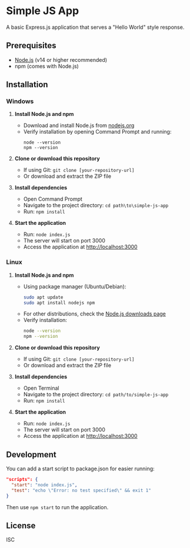 # Simple JS App

A basic Express.js application that serves a "Hello World" style response.

## Prerequisites

- [Node.js](https://nodejs.org/) (v14 or higher recommended)
- npm (comes with Node.js)

## Installation

### Windows

1. **Install Node.js and npm**
   - Download and install Node.js from [nodejs.org](https://nodejs.org/)
   - Verify installation by opening Command Prompt and running:
     ```
     node --version
     npm --version
     ```

2. **Clone or download this repository**
   - If using Git: `git clone [your-repository-url]`
   - Or download and extract the ZIP file

3. **Install dependencies**
   - Open Command Prompt
   - Navigate to the project directory: `cd path\to\simple-js-app`
   - Run: `npm install`

4. **Start the application**
   - Run: `node index.js`
   - The server will start on port 3000
   - Access the application at [http://localhost:3000](http://localhost:3000)

### Linux

1. **Install Node.js and npm**
   - Using package manager (Ubuntu/Debian):
     ```bash
     sudo apt update
     sudo apt install nodejs npm
     ```
   - For other distributions, check the [Node.js downloads page](https://nodejs.org/en/download/package-manager/)
   - Verify installation:
     ```bash
     node --version
     npm --version
     ```

2. **Clone or download this repository**
   - If using Git: `git clone [your-repository-url]`
   - Or download and extract the ZIP file

3. **Install dependencies**
   - Open Terminal
   - Navigate to the project directory: `cd path/to/simple-js-app`
   - Run: `npm install`

4. **Start the application**
   - Run: `node index.js`
   - The server will start on port 3000
   - Access the application at [http://localhost:3000](http://localhost:3000)

## Development

You can add a start script to package.json for easier running:

```json
"scripts": {
  "start": "node index.js",
  "test": "echo \"Error: no test specified\" && exit 1"
}
```

Then use `npm start` to run the application.

## License

ISC